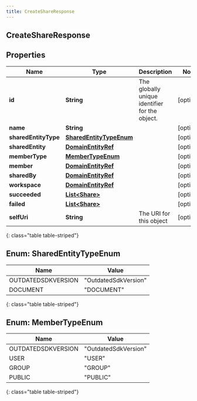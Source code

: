 ```yaml
---
title: CreateShareResponse
---
```


## CreateShareResponse

## Properties

| Name                 | Type                                                           | Description                                    | Notes      |
| -------------------- | -------------------------------------------------------------- | ---------------------------------------------- | ---------- |
| **id**               | <!----><!---->**String**<!---->                                | The globally unique identifier for the object. | [optional] |
| **name**             | <!----><!---->**String**<!---->                                |                                                | [optional] |
| **sharedEntityType** | [**SharedEntityTypeEnum**](#SharedEntityTypeEnum)<!---->       |                                                | [optional] |
| **sharedEntity**     | <!----><!---->[**DomainEntityRef**](DomainEntityRef.md)<!----> |                                                | [optional] |
| **memberType**       | [**MemberTypeEnum**](#MemberTypeEnum)<!---->                   |                                                | [optional] |
| **member**           | <!----><!---->[**DomainEntityRef**](DomainEntityRef.md)<!----> |                                                | [optional] |
| **sharedBy**         | <!----><!---->[**DomainEntityRef**](DomainEntityRef.md)<!----> |                                                | [optional] |
| **workspace**        | <!----><!---->[**DomainEntityRef**](DomainEntityRef.md)<!----> |                                                | [optional] |
| **succeeded**        | <!----><!---->[**List&lt;Share&gt;**](Share.md)<!---->         |                                                | [optional] |
| **failed**           | <!----><!---->[**List&lt;Share&gt;**](Share.md)<!---->         |                                                | [optional] |
| **selfUri**          | <!----><!---->**String**<!---->                                | The URI for this object                        | [optional] |

{: class="table table-striped"}

<a name="SharedEntityTypeEnum"></a>

## Enum: SharedEntityTypeEnum

| Name               | Value                          |
| ------------------ | ------------------------------ |
| OUTDATEDSDKVERSION | &quot;OutdatedSdkVersion&quot; |
| DOCUMENT           | &quot;DOCUMENT&quot;           |

{: class="table table-striped"}

<a name="MemberTypeEnum"></a>

## Enum: MemberTypeEnum

| Name               | Value                          |
| ------------------ | ------------------------------ |
| OUTDATEDSDKVERSION | &quot;OutdatedSdkVersion&quot; |
| USER               | &quot;USER&quot;               |
| GROUP              | &quot;GROUP&quot;              |
| PUBLIC             | &quot;PUBLIC&quot;             |

{: class="table table-striped"}
